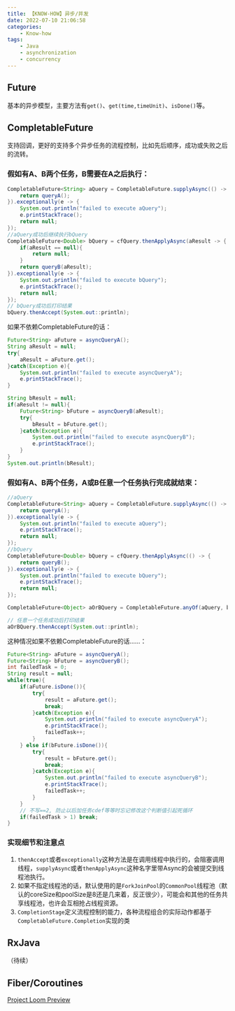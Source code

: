 ```yaml
---
title: 【KNOW-HOW】异步/并发
date: 2022-07-10 21:06:58
categories:
    - Know-how
tags:
    - Java
    - asynchronization
    - concurrency
---
```

## Future
基本的异步模型，主要方法有`get()`、`get(time,timeUnit)`、`isDone()`等。

## CompletableFuture
支持回调，更好的支持多个异步任务的流程控制，比如先后顺序，成功或失败之后的流转。

### 假如有A、B两个任务，B需要在A之后执行：
```java
CompletableFuture<String> aQuery = CompletableFuture.supplyAsync(() -> {
    return queryA();
}).exceptionally(e -> {
    System.out.println("failed to execute aQuery");
    e.printStackTrace();
    return null;
});
//aQuery成功后继续执行bQuery
CompletableFuture<Double> bQuery = cfQuery.thenApplyAsync(aResult -> {
    if(aResult == null){
        return null;
    }
    return queryB(aResult);
}).exceptionally(e -> {
    System.out.println("failed to execute bQuery");
    e.printStackTrace();
    return null;
});
// bQuery成功后打印结果
bQuery.thenAccept(System.out::println);
```

如果不依赖CompletableFuture的话：
```java
Future<String> aFuture = asyncQueryA();
String aResult = null;
try{
    aResult = aFuture.get();
}catch(Exception e){
    System.out.println("failed to execute asyncQueryA");
    e.printStackTrace();
}

String bResult = null;
if(aResult != null){
    Future<String> bFuture = asyncQueryB(aResult);
    try{
        bResult = bFuture.get();
    }catch(Exception e){
        System.out.println("failed to execute asyncQueryB");
        e.printStackTrace();
    }
}
System.out.println(bResult);
```

### 假如有A、B两个任务，A或B任意一个任务执行完成就结束：
```java
//aQuery
CompletableFuture<String> aQuery = CompletableFuture.supplyAsync(() -> {
    return queryA();
}).exceptionally(e -> {
    System.out.println("failed to execute aQuery");
    e.printStackTrace();
    return null;
});
//bQuery
CompletableFuture<Double> bQuery = cfQuery.thenApplyAsync(() -> {
    return queryB();
}).exceptionally(e -> {
    System.out.println("failed to execute bQuery");
    e.printStackTrace();
    return null;
});

CompletableFuture<Object> aOrBQuery = CompletableFuture.anyOf(aQuery, bQuery);

// 任意一个任务成功后打印结果
aOrBQuery.thenAccept(System.out::println);
```

这种情况如果不依赖CompletableFuture的话……：
```java
Future<String> aFuture = asyncQueryA();
Future<String> bFuture = asyncQueryB();
int failedTask = 0;
String result = null;
while(true){
    if(aFuture.isDone()){
        try{
            result = aFuture.get();
            break;
        }catch(Exception e){
            System.out.println("failed to execute asyncQueryA");
            e.printStackTrace();
            failedTask++;
        }
    } else if(bFuture.isDone()){
        try{
            result = bFuture.get();
            break;
        }catch(Exception e){
            System.out.println("failed to execute asyncQueryB");
            e.printStackTrace();
            failedTask++;
        }
    }
    // 不写==2, 防止以后加任务cdef等等时忘记修改这个判断值引起死循环
    if(failedTask > 1) break;
}
```
### 实现细节和注意点
1. `thenAccept`或者`exceptionally`这种方法是在调用线程中执行的，会阻塞调用线程，`supplyAsync`或者`thenApplyAsync`这种名字里带Async的会被提交到线程池执行。
2. 如果不指定线程池的话，默认使用的是`ForkJoinPool`的`CommonPool`线程池（默认的coreSize和poolSize是8还是几来着，反正很少），可能会和其他的任务共享线程池，也许会互相抢占线程资源。
3. `CompletionStage`定义流程控制的能力，各种流程组合的实际动作都基于`CompletableFuture.Completion`实现的类

## RxJava
（待续）

## Fiber/Coroutines
[Project Loom Preview](/2022/07/14/project-loom-preview/index.html)
